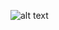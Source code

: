 ![alt text](https://scontent.fhan5-1.fna.fbcdn.net/v/t34.0-12/18516096_1410705758982589_1740096849_n.png?oh=9bd8e5003d350301679d0ee1d88ee50c&oe=591D6107
)
